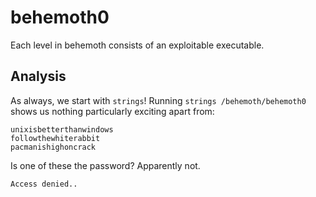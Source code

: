 # behemoth0

Each level in behemoth consists of an exploitable executable.

## Analysis

As always, we start with `strings`! Running `strings /behemoth/behemoth0` shows us nothing particularly exciting apart from:
```
unixisbetterthanwindows
followthewhiterabbit
pacmanishighoncrack
```

Is one of these the password? Apparently not.

```
Access denied..
```